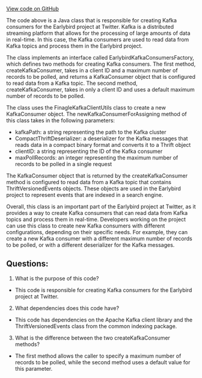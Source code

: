[View code on GitHub](https://github.com/misbahsy/the-algorithm/src/java/com/twitter/search/earlybird/factory/ProductionEarlybirdKafkaConsumersFactory.java)

The code above is a Java class that is responsible for creating Kafka consumers for the Earlybird project at Twitter. Kafka is a distributed streaming platform that allows for the processing of large amounts of data in real-time. In this case, the Kafka consumers are used to read data from Kafka topics and process them in the Earlybird project.

The class implements an interface called EarlybirdKafkaConsumersFactory, which defines two methods for creating Kafka consumers. The first method, createKafkaConsumer, takes in a client ID and a maximum number of records to be polled, and returns a KafkaConsumer object that is configured to read data from a Kafka topic. The second method, createKafkaConsumer, takes in only a client ID and uses a default maximum number of records to be polled.

The class uses the FinagleKafkaClientUtils class to create a new KafkaConsumer object. The newKafkaConsumerForAssigning method of this class takes in the following parameters:

- kafkaPath: a string representing the path to the Kafka cluster
- CompactThriftDeserializer: a deserializer for the Kafka messages that reads data in a compact binary format and converts it to a Thrift object
- clientID: a string representing the ID of the Kafka consumer
- maxPollRecords: an integer representing the maximum number of records to be polled in a single request

The KafkaConsumer object that is returned by the createKafkaConsumer method is configured to read data from a Kafka topic that contains ThriftVersionedEvents objects. These objects are used in the Earlybird project to represent events that are indexed in a search engine.

Overall, this class is an important part of the Earlybird project at Twitter, as it provides a way to create Kafka consumers that can read data from Kafka topics and process them in real-time. Developers working on the project can use this class to create new Kafka consumers with different configurations, depending on their specific needs. For example, they can create a new Kafka consumer with a different maximum number of records to be polled, or with a different deserializer for the Kafka messages.
## Questions: 
 1. What is the purpose of this code?
- This code is responsible for creating Kafka consumers for the Earlybird project at Twitter.

2. What dependencies does this code have?
- This code has dependencies on the Apache Kafka client library and the ThriftVersionedEvents class from the common indexing package.

3. What is the difference between the two createKafkaConsumer methods?
- The first method allows the caller to specify a maximum number of records to be polled, while the second method uses a default value for this parameter.